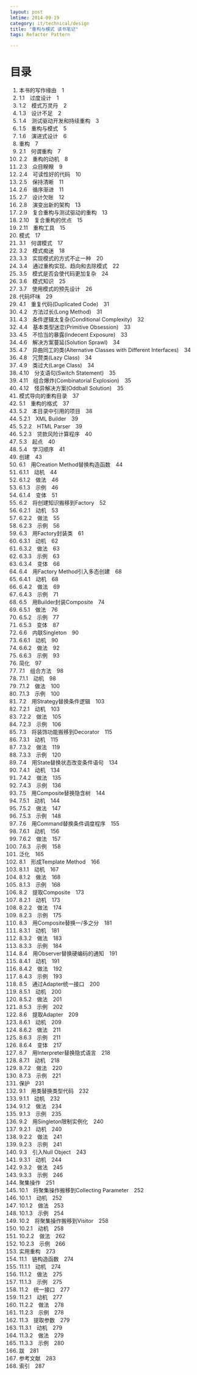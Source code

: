 ```yaml
---
layout: post
lmtime: 2014-09-19
category: it/technical/design
title: "重构与模式 读书笔记"
tags: Refactor Pattern

---
```


# 目录

1. 本书的写作缘由　1
  1. 1.1　过度设计　1
  1. 1.2　模式万灵丹　2
  1. 1.3　设计不足　2
  1. 1.4　测试驱动开发和持续重构　3
  1. 1.5　重构与模式　5
  1. 1.6　演进式设计　6
1. 重构　7
  1. 2.1　何谓重构　7
  1. 2.2　重构的动机　8
  1. 2.3　众目睽睽　9
  1. 2.4　可读性好的代码　10
  1. 2.5　保持清晰　11
  1. 2.6　循序渐进　11
  1. 2.7　设计欠账　12
  1. 2.8　演变出新的架构　13
  1. 2.9　复合重构与测试驱动的重构　13
  1. 2.10　复合重构的优点　15
  1. 2.11　重构工具　15
1. 模式　17
  1. 3.1　何谓模式　17
  1. 3.2　模式痴迷　18
  1. 3.3　实现模式的方式不止一种　20
  1. 3.4　通过重构实现、趋向和去除模式　22
  1. 3.5　模式是否会使代码更加复杂　24
  1. 3.6　模式知识　25
  1. 3.7　使用模式的预先设计　26
1. 代码坏味　29
  1. 4.1　重复代码(Duplicated Code)　31
  1. 4.2　方法过长(Long Method)　31
  1. 4.3　条件逻辑太复杂(Conditional Complexity)　32
  1. 4.4　基本类型迷恋(Primitive Obsession)　33
  1. 4.5　不恰当的暴露(Indecent Exposure)　33
  1. 4.6　解决方案蔓延(Solution Sprawl)　34
  1. 4.7　异曲同工的类(Alternative Classes with Different Interfaces)　34
  1. 4.8　冗赘类(Lazy Class)　34
  1. 4.9　类过大(Large Class)　34
  1. 4.10　分支语句(Switch Statement)　35
  1. 4.11　组合爆炸(Combinatorial Explosion)　35
  1. 4.12　怪异解决方案(Oddball Solution)　35
1. 模式导向的重构目录　37
  1. 5.1　重构的格式　37
  1. 5.2　本目录中引用的项目　38
  1. 5.2.1　XML Builder　39
  1. 5.2.2　HTML Parser　39
  1. 5.2.3　贷款风险计算程序　40
  1. 5.3　起点　40
  1. 5.4　学习顺序　41
1. 创建　43
  1. 6.1　用Creation Method替换构造函数　44
  1. 6.1.1　动机　44
  1. 6.1.2　做法　46
  1. 6.1.3　示例　46
  1. 6.1.4　变体　51
  1. 6.2　将创建知识搬移到Factory　52
  1. 6.2.1　动机　53
  1. 6.2.2　做法　55
  1. 6.2.3　示例　56
  1. 6.3　用Factory封装类　61
  1. 6.3.1　动机　62
  1. 6.3.2　做法　63
  1. 6.3.3　示例　63
  1. 6.3.4　变体　66
  1. 6.4　用Factory Method引入多态创建　68
  1. 6.4.1　动机　68
  1. 6.4.2　做法　69
  1. 6.4.3　示例　71
  1. 6.5　用Builder封装Composite　74
  1. 6.5.1　做法　76
  1. 6.5.2　示例　77
  1. 6.5.3　变体　87
  1. 6.6　内联Singleton　90
  1. 6.6.1　动机　90
  1. 6.6.2　做法　92
  1. 6.6.3　示例　93
1. 简化　97
  1. 7.1　组合方法　98
  1. 7.1.1　动机　98
  1. 7.1.2　做法　100
  1. 7.1.3　示例　100
  1. 7.2　用Strategy替换条件逻辑　103
  1. 7.2.1　动机　103
  1. 7.2.2　做法　105
  1. 7.2.3　示例　106
  1. 7.3　将装饰功能搬移到Decorator　115
  1. 7.3.1　动机　115
  1. 7.3.2　做法　119
  1. 7.3.3　示例　120
  1. 7.4　用State替换状态改变条件语句　134
  1. 7.4.1　动机　134
  1. 7.4.2　做法　135
  1. 7.4.3　示例　136
  1. 7.5　用Composite替换隐含树　144
  1. 7.5.1　动机　144
  1. 7.5.2　做法　147
  1. 7.5.3　示例　148
  1. 7.6　用Command替换条件调度程序　155
  1. 7.6.1　动机　156
  1. 7.6.2　做法　157
  1. 7.6.3　示例　158
1. 泛化　165
  1. 8.1　形成Template Method　166
  1. 8.1.1　动机　167
  1. 8.1.2　做法　168
  1. 8.1.3　示例　168
  1. 8.2　提取Composite　173
  1. 8.2.1　动机　173
  1. 8.2.2　做法　174
  1. 8.2.3　示例　175
  1. 8.3　用Composite替换一/多之分　181
  1. 8.3.1　动机　181
  1. 8.3.2　做法　183
  1. 8.3.3　示例　184
  1. 8.4　用Observer替换硬编码的通知　191
  1. 8.4.1　动机　191
  1. 8.4.2　做法　192
  1. 8.4.3　示例　193
  1. 8.5　通过Adapter统一接口　200
  1. 8.5.1　动机　200
  1. 8.5.2　做法　201
  1. 8.5.3　示例　202
  1. 8.6　提取Adapter　209
  1. 8.6.1　动机　209
  1. 8.6.2　做法　211
  1. 8.6.3　示例　211
  1. 8.6.4　变体　217
  1. 8.7　用Interpreter替换隐式语言　218
  1. 8.7.1　动机　218
  1. 8.7.2　做法　220
  1. 8.7.3　示例　221
1. 保护　231
  1. 9.1　用类替换类型代码　232
  1. 9.1.1　动机　232
  1. 9.1.2　做法　234
  1. 9.1.3　示例　235
  1. 9.2　用Singleton限制实例化　240
  1. 9.2.1　动机　240
  1. 9.2.2　做法　241
  1. 9.2.3　示例　241
  1. 9.3　引入Null Object　243
  1. 9.3.1　动机　244
  1. 9.3.2　做法　245
  1. 9.3.3　示例　246
1. 聚集操作　251
  1. 10.1　将聚集操作搬移到Collecting Parameter　252
  1. 10.1.1　动机　252
  1. 10.1.2　做法　253
  1. 10.1.3　示例　254
  1. 10.2　将聚集操作搬移到Visitor　258
  1. 10.2.1　动机　258
  1. 10.2.2　做法　262
  1. 10.2.3　示例　266
1. 实用重构　273
  1. 11.1　链构造函数　274
  1. 11.1.1　动机　274
  1. 11.1.2　做法　275
  1. 11.1.3　示例　275
  1. 11.2　统一接口　277
  1. 11.2.1　动机　277
  1. 11.2.2　做法　278
  1. 11.2.3　示例　278
  1. 11.3　提取参数　279
  1. 11.3.1　动机　279
  1. 11.3.2　做法　279
  1. 11.3.3　示例　280
1. 跋　281
1. 参考文献　283
1. 索引　287 


